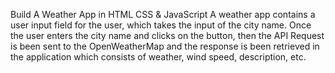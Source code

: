 Build A Weather App in HTML CSS & JavaScript
A weather app contains a user input field for the user, which takes the input of the city name.
Once the user enters the city name and clicks on the button,
then the API Request is been sent to the OpenWeatherMap and the response is been retrieved in the application which consists of weather, wind speed, description, etc.
